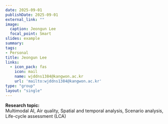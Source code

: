 ```yaml
---
date: 2025-09-01
publishDate: 2025-09-01
external_link: ""
image:
  caption: Jeongun Lee
  focal_point: Smart
slides: example
summary:
tags:
- Personal
title: Jeongun Lee
links:
  - icon_pack: fas
    icon: mail
    name: wjddns1384@kangwon.ac.kr
    url: 'mailto:wjddns1384@kangwon.ac.kr'
type: "group"
layout: "single"
---
```


**Research topic:**  
Multimodal AI, Air quality, Spatial and temporal analysis, Scenario analysis, Life-cycle assessment (LCA)
